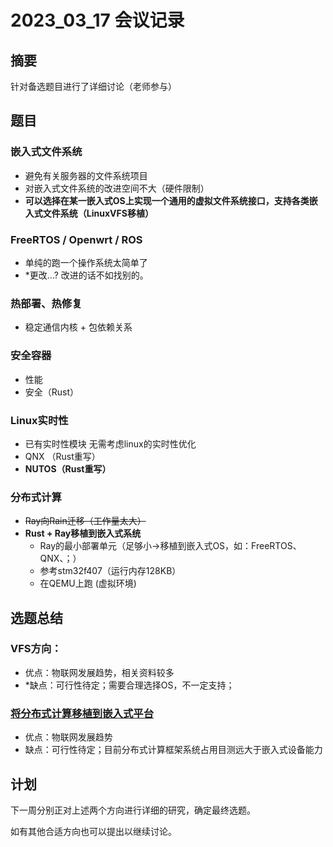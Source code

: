 # 2023_03_17 会议记录
## 摘要
针对备选题目进行了详细讨论（老师参与）

## 题目
### 嵌入式文件系统
* 避免有关服务器的文件系统项目
* 对嵌入式文件系统的改进空间不大（硬件限制）
* **可以选择在某一嵌入式OS上实现一个通用的虚拟文件系统接口，支持各类嵌入式文件系统（LinuxVFS移植）**

### FreeRTOS / Openwrt / ROS
* 单纯的跑一个操作系统太简单了
* *更改...? 改进的话不如找别的。
  
### 热部署、热修复
* 稳定通信内核 + 包依赖关系

### 安全容器
* 性能
* 安全（Rust）

### Linux实时性
* 已有实时性模块 无需考虑linux的实时性优化
* QNX （Rust重写）
* **NUTOS（Rust重写）**
  
### 分布式计算
* ~~Ray向Rain迁移（工作量太大）~~
* **Rust + Ray移植到嵌入式系统**
  * Ray的最小部署单元（足够小->移植到嵌入式OS，如：FreeRTOS、QNX、；）
  * 参考stm32f407（运行内存128KB）
  * 在QEMU上跑 (虚拟环境)

## 选题总结
### VFS方向：
* 优点：物联网发展趋势，相关资料较多
* *缺点：可行性待定；需要合理选择OS，不一定支持；

### [将分布式计算移植到嵌入式平台](distributed_computing.md)
* 优点：物联网发展趋势
* 缺点：可行性待定；目前分布式计算框架系统占用目测远大于嵌入式设备能力

## 计划
下一周分别正对上述两个方向进行详细的研究，确定最终选题。

如有其他合适方向也可以提出以继续讨论。


